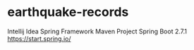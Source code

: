 # earthquake-records
Intellij Idea
Spring Framework 
Maven Project Spring Boot 2.7.1
https://start.spring.io/
